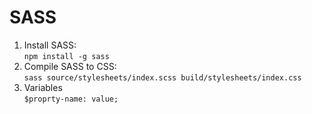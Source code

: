 # SASS

1. Install SASS:  
`npm install -g sass`                      
2. Compile SASS to CSS:  
`sass source/stylesheets/index.scss build/stylesheets/index.css`
3. Variables  
`$proprty-name: value;`